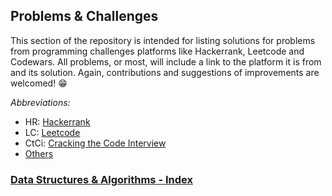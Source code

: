 ## Problems & Challenges

This section of the repository is intended for listing solutions for problems from programming challenges platforms like Hackerrank, Leetcode and Codewars. All problems, or most, will include a link to the platform it is from and its solution. Again, contributions and suggestions of improvements are welcomed! :grin:

_Abbreviations:_

- HR: [Hackerrank](<[/Hackerrank](https://github.com/pedrotorreao/DSA/tree/master/Problems/Hackerrank)>)
- LC: [Leetcode](https://github.com/pedrotorreao/DSA/tree/master/Problems/Leetcode)
- CtCi: [Cracking the Code Interview](https://github.com/pedrotorreao/DSA/tree/master/Problems/CtCi6thEd)
- [Others](https://github.com/pedrotorreao/DSA/tree/master/Problems/CtCi6thEd/Other)

### [Data Structures & Algorithms - Index](../README.md)
